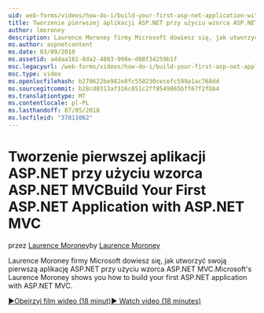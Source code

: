 ```yaml
---
uid: web-forms/videos/how-do-i/build-your-first-asp-net-application-with-asp-net-mvc
title: Tworzenie pierwszej aplikacji ASP.NET przy użyciu wzorca ASP.NET MVC | Dokumentacja firmy Microsoft
author: lmoroney
description: Laurence Moroney firmy Microsoft dowiesz się, jak utworzyć swoją pierwszą aplikację ASP.NET przy użyciu wzorca ASP.NET MVC.
ms.author: aspnetcontent
ms.date: 03/09/2010
ms.assetid: a4daa181-8da2-4883-998e-d08f34259b1f
msc.legacyurl: /web-forms/videos/how-do-i/build-your-first-asp-net-application-with-asp-net-mvc
msc.type: video
ms.openlocfilehash: b270622be982e8fc550230cecefc599a1ac768dd
ms.sourcegitcommit: b28cd0313af316c051c2ff8549865bff67f2fbb4
ms.translationtype: MT
ms.contentlocale: pl-PL
ms.lasthandoff: 07/05/2018
ms.locfileid: "37811062"
---
```

<a name="build-your-first-aspnet-application-with-aspnet-mvc"></a><span data-ttu-id="f656b-103">Tworzenie pierwszej aplikacji ASP.NET przy użyciu wzorca ASP.NET MVC</span><span class="sxs-lookup"><span data-stu-id="f656b-103">Build Your First ASP.NET Application with ASP.NET MVC</span></span>
====================
<span data-ttu-id="f656b-104">przez [Laurence Moroney](https://github.com/lmoroney)</span><span class="sxs-lookup"><span data-stu-id="f656b-104">by [Laurence Moroney](https://github.com/lmoroney)</span></span>

<span data-ttu-id="f656b-105">Laurence Moroney firmy Microsoft dowiesz się, jak utworzyć swoją pierwszą aplikację ASP.NET przy użyciu wzorca ASP.NET MVC.</span><span class="sxs-lookup"><span data-stu-id="f656b-105">Microsoft's Laurence Moroney shows you how to build your first ASP.NET application with ASP.NET MVC.</span></span>

[<span data-ttu-id="f656b-106">&#9654;Obejrzyj film wideo (18 minut)</span><span class="sxs-lookup"><span data-stu-id="f656b-106">&#9654; Watch video (18 minutes)</span></span>](https://channel9.msdn.com/Blogs/ASP-NET-Site-Videos/build-your-first-asp-net-application-with-asp-net-mvc)
